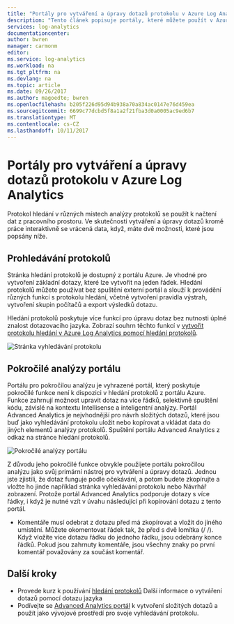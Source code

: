 ```yaml
---
title: "Portály pro vytváření a úpravy dotazů protokolu v Azure Log Analytics | Microsoft Docs"
description: "Tento článek popisuje portály, které můžete použít v Azure Log Analytics můžete vytvářet a upravovat protokolu hledání."
services: log-analytics
documentationcenter: 
author: bwren
manager: carmonm
editor: 
ms.service: log-analytics
ms.workload: na
ms.tgt_pltfrm: na
ms.devlang: na
ms.topic: article
ms.date: 09/26/2017
ms.author: magoedte; bwren
ms.openlocfilehash: b205f226d95d94b938a70a834ac0147e76d459ea
ms.sourcegitcommit: 6699c77dcbd5f8a1a2f21fba3d0a0005ac9ed6b7
ms.translationtype: MT
ms.contentlocale: cs-CZ
ms.lasthandoff: 10/11/2017
---
```

# <a name="portals-for-creating-and-editing-log-queries-in-azure-log-analytics"></a>Portály pro vytváření a úpravy dotazů protokolu v Azure Log Analytics

Protokol hledání v různých místech analýzy protokolů se použít k načtení dat z pracovního prostoru.  Ve skutečnosti vytváření a úpravy dotazů kromě práce interaktivně se vrácená data, když, máte dvě možnosti, které jsou popsány níže.  

## <a name="log-search"></a>Prohledávání protokolů 
Stránka hledání protokolů je dostupný z portálu Azure.  Je vhodné pro vytvoření základní dotazy, které lze vytvořit na jeden řádek.  Hledání protokolů můžete používat bez spuštění externí portál a slouží k provádění různých funkcí s protokolu hledání, včetně vytvoření pravidla výstrah, vytvoření skupin počítačů a export výsledků dotazu.  

Hledání protokolů poskytuje více funkcí pro úpravu dotaz bez nutnosti úplné znalost dotazovacího jazyka.  Zobrazí souhrn těchto funkcí v [vytvořit protokolu hledání v Azure Log Analytics pomocí hledání protokolů](log-analytics-log-search-log-search-portal.md).


![Stránka vyhledávání protokolu](media/log-analytics-log-search-portals/log-search-portal.png)

## <a name="advanced-analytics-portal"></a>Pokročilé analýzy portálu
Portálu pro pokročilou analýzu je vyhrazené portál, který poskytuje pokročilé funkce není k dispozici v hledání protokolů z portálu Azure.  Funkce zahrnují možnost upravit dotaz na více řádků, selektivně spuštění kódu, závislé na kontextu Intellisense a inteligentní analýzy.  Portál Advanced Analytics je nejvhodnější pro návrh složitých dotazů, které jsou buď jako vyhledávání protokolu uložit nebo kopírovat a vkládat data do jiných elementů analýzy protokolů.  Spuštění portálu Advanced Analytics z odkaz na stránce hledání protokolů.

![Pokročilé analýzy portálu](media/log-analytics-log-search-portals/advanced-analytics-portal.png)


Z důvodu jeho pokročilé funkce obvykle použijete portálu pokročilou analýzu jako svůj primární nástroj pro vytváření a úpravy dotazů.  Jednou jste zjistili, že dotaz funguje podle očekávání, a potom budete zkopírujte a vložte ho jinde například stránka vyhledávání protokolu nebo Návrhář zobrazení.  Protože portál Advanced Analytics podporuje dotazy s více řádky, i když je nutné vzít v úvahu následující při kopírování dotazu z tento portál.

- Komentáře musí odebrat z dotazu před má zkopírovat a vložit do jiného umístění.  Můžete okomentovat řádek tak, že před s dvě lomítka (/ /).  Když vložíte více dotazu řádku do jednoho řádku, jsou odebrány konce řádků.  Pokud jsou zahrnuty komentáře, jsou všechny znaky po první komentář považovány za součást komentář.


## <a name="next-steps"></a>Další kroky

- Provede kurz k používání [hledání protokolů](log-analytics-tutorial-viewdata.md) Další informace o vytváření dotazů pomocí dotazu jazyka
- Podívejte se [Advanced Analytics portál](https://go.microsoft.com/fwlink/?linkid=856587) k vytvoření složitých dotazů a použít jako vývojové prostředí pro svoje vyhledávání protokolu.


